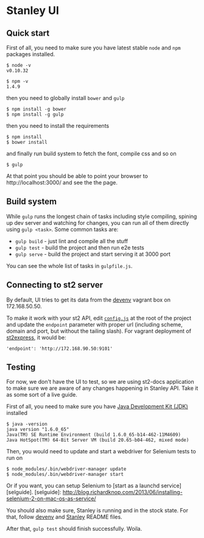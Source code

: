 Stanley UI
==========

Quick start
-----------

First of all, you need to make sure you have latest stable `node` and `npm` packages installed.

    $ node -v
    v0.10.32

    $ npm -v
    1.4.9

then you need to globally install `bower` and `gulp`

    $ npm install -g bower
    $ npm install -g gulp

then you need to install the requirements

    $ npm install
    $ bower install

and finally run build system to fetch the font, compile css and so on

    $ gulp

At that point you should be able to point your browser to http://localhost:3000/ and see the the page.

Build system
------------

While `gulp` runs the longest chain of tasks including style compiling, spining up dev server and watching for changes, you can run all of them directly using `gulp <task>`. Some common tasks are:
 - `gulp build` - just lint and compile all the stuff
 - `gulp test` - build the project and then run e2e tests
 - `gulp serve` - build the project and start serving it at 3000 port

You can see the whole list of tasks in `gulpfile.js`.

Connecting to st2 server
-------------------------

By default, UI tries to get its data from the [devenv](https://www.github.com/StackStorm/devenv) vagrant box on 172.168.50.50.

To make it work with your st2 API, edit [`config.js`](./config.js) at the root of the project and update the `endpoint` parameter with proper url (including scheme, domain and port, but without the tailing slash). For vagrant deployment of [st2express](https://github.com/StackStorm/st2express), it would be:

    'endpoint': 'http://172.168.90.50:9101'

Testing
-------

For now, we don't have the UI to test, so we are using st2-docs application to make sure we are aware of any changes happening in Stanley API. Take it as some sort of a live guide.

First of all, you need to make sure you have [Java Development Kit (JDK)][JDK] installed

    $ java -version
    java version "1.6.0_65"
    Java(TM) SE Runtime Environment (build 1.6.0_65-b14-462-11M4609)
    Java HotSpot(TM) 64-Bit Server VM (build 20.65-b04-462, mixed mode)

[JDK]: http://www.oracle.com/technetwork/java/javase/downloads/index.html

Then, you would need to update and start a webdriver for Selenium tests to run on

    $ node_modules/.bin/webdriver-manager update
    $ node_modules/.bin/webdriver-manager start

Or if you want, you can setup Selenium to [start as a launchd service][selguide].
[selguide]: http://blog.richardknop.com/2013/06/installing-selenium-2-on-mac-os-as-service/

You should also make sure, Stanley is running and in the stock state. For that, follow
[devenv](https://github.com/StackStorm/devenv) and [Stanley](https://github.com/StackStorm/Stanley) README files.

After that, `gulp test` should finish successfully. Woila.
